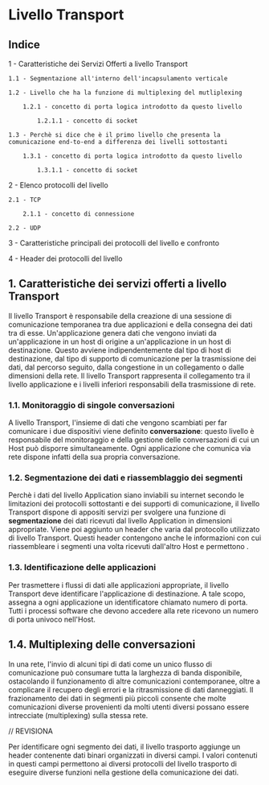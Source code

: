 # Livello Transport

## Indice

1 - Caratteristiche dei Servizi Offerti a livello Transport
	
	1.1 - Segmentazione all'interno dell'incapsulamento verticale
	
	1.2 - Livello che ha la funzione di multiplexing del mutliplexing
		
		1.2.1 - concetto di porta logica introdotto da questo livello		
		
			1.2.1.1 - concetto di socket
			
	1.3 - Perchè si dice che è il primo livello che presenta la comunicazione end-to-end a differenza dei livelli sottostanti
		
		1.3.1 - concetto di porta logica introdotto da questo livello		
			
			1.3.1.1 - concetto di socket
			
2 - Elenco protocolli del livello

	2.1 - TCP
	
		2.1.1 - concetto di connessione
		
	2.2 - UDP
	
3 - Caratteristiche principali dei protocolli del livello e confronto

4 - Header dei protocolli del livello

## 1. Caratteristiche dei servizi offerti a livello Transport

Il livello Transport è responsabile della creazione di una sessione di comunicazione temporanea tra due applicazioni e della consegna dei dati tra di esse. Un'applicazione genera dati che vengono inviati da un'applicazione in un host di origine a un'applicazione in un host di destinazione. Questo avviene indipendentemente dal tipo di host di destinazione, dal tipo di supporto di comunicazione per la trasmissione dei dati, dal percorso seguito, dalla congestione in un collegamento o dalle dimensioni della rete. Il livello Transport rappresenta il collegamento tra il livello applicazione e i livelli inferiori responsabili della trasmissione di rete.

### 1.1. Monitoraggio di singole conversazioni

A livello Transport, l'insieme di dati che vengono scambiati per far comunicare i due dispositivi viene definito **conversazione**: questo livello è responsabile del monitoraggio e della gestione delle conversazioni di cui un Host può disporre simultaneamente. Ogni applicazione che comunica via rete dispone infatti della sua propria conversazione.

### 1.2. Segmentazione dei dati e riassemblaggio dei segmenti

Perchè i dati del livello Application siano inviabili su internet secondo le limitazioni dei protocolli sottostanti e dei supporti di comunicazione, il livello Transport dispone di appositi servizi per svolgere una funzione di **segmentazione** dei dati ricevuti dal livello Application in dimensioni appropriate. Viene poi aggiunto un header che varia dal protocollo utilizzato di livello Transport. Questi header contengono anche le informazioni con cui riassembleare i segmenti una volta ricevuti dall'altro Host e permettono .

### 1.3. Identificazione delle applicazioni

Per trasmettere i flussi di dati alle applicazioni appropriate, il livello Transport deve identificare l'applicazione di destinazione. A tale scopo, assegna a ogni applicazione un identificatore chiamato numero di porta. Tutti i processi software che devono accedere alla rete ricevono un numero di porta univoco nell'Host.

## 1.4. Multiplexing delle conversazioni

In una rete, l'invio di alcuni tipi di dati come un unico flusso di comunicazione può consumare tutta la larghezza di banda disponibile, ostacolando il funzionamento di altre comunicazioni contemporanee, oltre a complicare il recupero degli errori e la ritrasmissione di dati danneggiati. Il frazionamento dei dati in segmenti più piccoli consente che molte comunicazioni diverse provenienti da molti utenti diversi possano essere intrecciate (multiplexing) sulla stessa rete.

// REVISIONA

Per identificare ogni segmento dei dati, il livello trasporto aggiunge un header contenente dati binari organizzati in diversi campi. I valori contenuti in questi campi permettono ai diversi protocolli del livello trasporto di eseguire diverse funzioni nella gestione della comunicazione dei dati.
